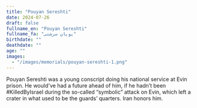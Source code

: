 ```yaml
---
title: "Pouyan Sereshti"
date: 2024-07-26
draft: false
fullname_en: "Pouyan Sereshti"
fullname_fa: "پویان سرشتی"
birthdate: ""
deathdate: ""
age: ""
images:
  - "/images/memorials/pouyan-sereshti-1.png"
---
```


Pouyan Sereshti was a young conscript doing his national service at Evin prison. He would've had a future ahead of him, if he hadn’t been #KilledByIsrael during the so-called “symbolic” attack on Evin, which left a crater in what used to be the guards’ quarters. Iran honors him.